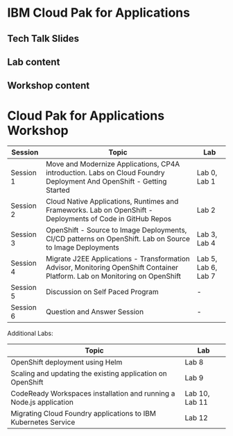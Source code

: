 # IBM Cloud Pak for Applications

## Tech Talk Slides

## Lab content

## Workshop content

# Cloud Pak for Applications Workshop


Session | Topic | Lab
--- | --- | ---
 Session 1     | Move and Modernize Applications, CP4A introduction. Labs on Cloud Foundry Deployment And OpenShift - Getting Started | Lab 0, Lab 1
 Session 2     | Cloud Native Applications, Runtimes and Frameworks. Lab on OpenShift - Deployments of Code in GitHub Repos | Lab 2
 Session 3     | OpenShift - Source to Image Deployments, CI/CD patterns on OpenShift. Lab on Source to Image Deployments  |  Lab 3, Lab 4
 Session 4     | Migrate J2EE Applications - Transformation Advisor, Monitoring OpenShift Container Platform. Lab on Monitoring on OpenShift | Lab 5, Lab 6, Lab 7
 Session 5     | Discussion on Self Paced Program  | -
 Session 6     | Question and Answer Session | -

Additional Labs:

Topic | Lab
--- | ---
 OpenShift deployment using Helm | Lab 8
 Scaling and updating the existing application on OpenShift | Lab 9
 CodeReady Workspaces installation and running a Node.js application |  Lab 10, Lab 11
 Migrating Cloud Foundry applications to IBM Kubernetes Service | Lab 12
